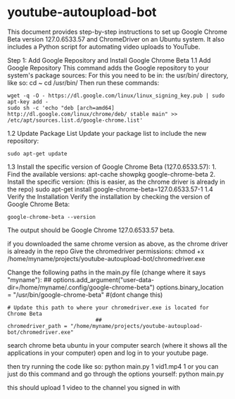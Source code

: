# youtube-autoupload-bot
This document provides step-by-step instructions to set up Google Chrome Beta version 127.0.6533.57 
and ChromeDriver on an Ubuntu system. It also includes a Python script for automating video uploads to YouTube.

Step 1: Add Google Repository and Install Google Chrome Beta
1.1 Add Google Repository
This command adds the Google repository to your system's package sources:
For this you need to be in: the usr/bin/ directory, like so:
    cd ~
    cd /usr/bin/
Then run these commands:

    wget -q -O - https://dl.google.com/linux/linux_signing_key.pub | sudo apt-key add -
    sudo sh -c 'echo "deb [arch=amd64] http://dl.google.com/linux/chrome/deb/ stable main" >> /etc/apt/sources.list.d/google-chrome.list'

1.2 Update Package List
Update your package list to include the new repository:

    sudo apt-get update

1.3 Install the specific version of Google Chrome Beta (127.0.6533.57):
    1. Find the available versions:
        apt-cache showpkg google-chrome-beta
    2. Install the specific version: (this is easier, as the chrome driver is already in the repo)
        sudo apt-get install google-chrome-beta=127.0.6533.57-1 
1.4 Verify the Installation
Verify the installation by checking the version of Google Chrome Beta:

    google-chrome-beta --version

The output should be Google Chrome 127.0.6533.57 beta.

if you downloaded the same chrome version as above, as the chrome driver is already in the repo
Give the chromedriver permissions:
    chmod +x /home/myname/projects/youtube-autoupload-bot/chromedriver.exe

Change the following paths in the main.py file (change where it says "myname"):
                                                ##
    options.add_argument("user-data-dir=/home/myname/.config/google-chrome-beta")
    options.binary_location = "/usr/bin/google-chrome-beta" #(dont change this)

    # Update this path to where your chromedriver.exe is located for Chrome Beta
                                ##
    chromedriver_path = "/home/myname/projects/youtube-autoupload-bot/chromedriver.exe"

search chrome beta ubuntu in your computer search (where it shows all the applications in your computer)
open and log in to your youtube page.

then try running the code like so:
    python main.py 1 vid1.mp4 1
or you can just do this command and go through the options yourself:
    python main.py

this should upload 1 video to the channel you signed in with